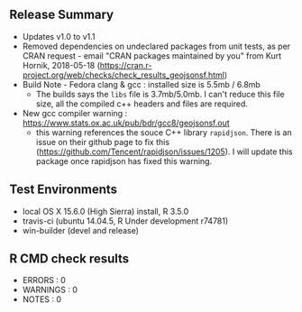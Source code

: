 ## Release Summary

* Updates v1.0 to v1.1
* Removed dependencies on undeclared packages from unit tests, as per CRAN request - email "CRAN packages maintained by you" from Kurt Hornik, 2018-05-18 (https://cran.r-project.org/web/checks/check_results_geojsonsf.html)
* Build Note - Fedora clang & gcc  : installed size is 5.5mb / 6.8mb
  - The builds says the `libs` file is 3.7mb/5.0mb. I can't reduce this file size, all the compiled c++ headers and files are required. 
* New gcc compiler warning : https://www.stats.ox.ac.uk/pub/bdr/gcc8/geojsonsf.out
  - this warning references the souce C++ library `rapidjson`. There is an issue on their github page to fix this (https://github.com/Tencent/rapidjson/issues/1205). I will update this package once rapidjson has fixed this warning. 

## Test Environments

* local OS X 15.6.0 (High Sierra) install, R 3.5.0
* travis-ci (ubuntu 14.04.5, R Under development r74781)
* win-builder (devel and release)


## R CMD check results

* ERRORS : 0 
* WARNINGS : 0
* NOTES : 0
